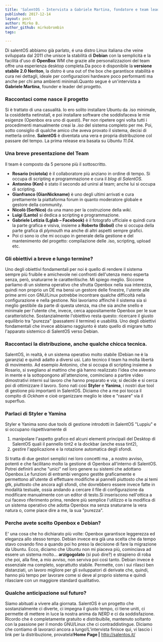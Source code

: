 ```yaml
---
title: 'SalentOS - Intervista a Gabriele Martina, fondatore e team leader del progetto.'
published: 2017-12-14
layout: post
author: Mirko B.
author_github: mirkobrombin
tags:

---
```

Di salentOS abbiamo già parlato, é una distro Linux italiana che veine sviluppata dal 2011 che unisce la stabilità di <strong>Debian</strong> con la semplicità e la facilità d'uso di <strong>OpenBox</strong> WM che grazie alle personalizzazioni del team offre una esperienza desktop completa.Da poco è disponibile la<strong> versione stabile 2.0 Neriton</strong>, la distro è una out of the box che garantisce stabilità e cura nei dettagli, ideale per configurazioni hardware poco performanti ma anche per chi ama ambienti minimali.Quanto segue è un'intervista a  <strong>Gabriele Martina</strong>, founder e leader del progetto.<h3>Raccontaci come nasce il progetto</h3>Si è trattato di una casualità. Io ero solito installare Ubuntu da .iso minimale, la cosiddetta netinstall, e poi installare software che soddisfaceva le mie esigenze (Openbox era uno di questi). Per non ripetere ogni volta tutti i procedimenti manualmente creai la <em>.iso</em> del sistema completo per me. Poi, sotto consiglio di qualche amico che aveva provato il sistema, decisi di metterla online. <strong>SalentOS</strong> è diventata una vera e propria distribuzione col passare del tempo. La prima release era basata su <em>Ubuntu 11.04</em>.<h3>Una breve presentazione del Team</h3>Il team è composto da 5 persone più il sottoscritto.<ul>    <li><strong>Rosario (rciotola)</strong> è il collaboratore più anziano in ordine di tempo. Si occupa di scripting e programmazione e cura il<em> blog di SalentOS.</em></li>    <li><strong>Antonino (Ken)</strong> è stato il secondo ad unirsi al team; anche lui si occupa di scripting.</li>    <li><strong>Gianfranco (GianNickname)</strong> è uno degli ultimi arrivati e cura prettamente la piattaforma forum in quanto moderatore globale e gestore della community.</li>    <li><strong>Nicolò (SerNico)</strong> da una mano per la costruzione della <em>wiki</em>.</li>    <li><strong>Luigi (Lanto)</strong> si dedica a scripting e programmazione.</li>    <li><strong>Gabriele Letizia (Lglab – Facebook)</strong> è il fotografo ufficiale e quindi cura la parte grafica e visiva, insieme a <strong>Roberto (Bobol)</strong> che si occupa della parte grafica di <em>plymouth</em> ma anche di altri aspetti sempre grafici.</li>    <li>Poi ci sono io che mi occupo in generale della gestione e del mantenimento del progetto: compilazione delle .iso, scripting, upload etc.</li></ul><h3>Gli obiettivi a breve e lungo termine?</h3>Uno degli obiettivi fondamentali per noi è quello di rendere il sistema sempre più fruibile e amichevole nei confronti dell'utenza meno esperta senza, però, snaturarne le caratteritische. Mi spiego meglio. Siccome parliamo di un sistema operativo che sfrutta Openbox nella sua interezza, quindi non proprio un DE ma bensi un gestore delle finestre, l'utente alle prime armi con GNU/Linux potrebbe incontrare qualche difficoltà nella configurazione e nella gestione. Noi lavoriamo affinchè il sistema sia sì meglio gestibile da parte di questa utenza, ma che sia anche snello e minimale per l'utente che, invece, cerca appositamente Openbox per le sue caratteristiche. Sostanzialmente l'obiettivo resta questo: ricercare il giusto equilibrio tra "purezza" (passatemi il termine) e usabilità. Uno degli obiettivi fondamentali che invece abbiamo raggiunto è stato quello di migrare tutto l'apparato sistemico di SalentOS verso Debian.<h3>Raccontaci la distribuzione, anche qualche chicca tecnica.</h3>SalentOS, in realtà, è un sistema operativo molto stabile (Debian ne è la garanzia) e quindi adatto a diversi usi. Lato tecnico il team ha molta libertà di movimento. Ad esempio Antonino, che si occupa di scripting insieme a Rosario, si svegliano al mattino che già hanno realizzato l'idea che avevano in mente e la sottopongono all'attenzione, cominciano a partire video dimostrativi interni sul lavoro che hanno preparato e via; si decide e si cerca poi di ottimizzare il lavoro. Sono nati così <strong>Styler</strong> e <strong>Yanima</strong>, i nostri due tool di gestione più importanti in SalentOS. Diciamo che a me poi tocca il compito di<em> Ockham</em> e cioè organizzare meglio le idee e "rasare" via il superfluo.<h3>Parlaci di Styler e Yamina</h3>Styler e Yanima sono due tools di gestione introdotti in SalentOS "Luppìu" e si occupano rispettivamente di<ol>    <li>manipolare l'aspetto grafico ed alcuni elementi principali del Desktop di SalentOS quali il pannello tint2 e la dockbar (anche essa tint2),</li>    <li>gestire l'applicazione e la rotazione automatica degli sfondi.</li></ol>Si tratta di due gestori semplici nei loro concetti ma , a nostro avviso, potenti e che facilitano molto la gestione di Openbox all'interno di SalentOS. Potrei definirli anche "unici" nel loro genere su sistemi che adottano Openbox.Le funzioni di entrambi vengono gestite graficamente e permettono all'utente di effettuare modifiche ai pannelli piuttosto che ai temi gtk, piuttosto che ancora agli sfondi, che dovrebbero essere invece fatte in modalità testuale, ossia andando a cercare il file di configurazione da modificare manualmente con un editor di testo.Si inseriscono nell'ottica a cui facevo riferimento prima, rendere più semplice l'utilizzo e la modifica di un sistema operativo che adotta Openbox ma senza snaturarne la vera natura o, come piace dire a me, la sua "purezza".<h3>Perche avete scelto Openbox e Debian?</h3>E' una cosa che ho dichiarato più volte: Openbox garantisce leggerezza ed eleganza allo stesso tempo. Debian invece era già una scelta che da tempo stavo covando fino a quando poi ho preso la decisione di fare la migrazione da Ubuntu. Ecco, diciamo che Ubuntu non mi piaceva più, cominciava ad essere un sistema molto... <strong>arzigogolato</strong> (si può dire?) e strapieno di roba che poi, alla fine, a mio avviso, non serviva poi così tanto. Debian invece è essenziale ma completo, soprattutto stabile. Permette, con i sui rilasci ben distanziati, un lavoro migliore per gli sviluppatori di derivate che, quindi, hanno più tempo per lavorare come si deve al proprio sistema e quindi rilasciare con un maggiore standard qualitativo.<h3>Qualche anticipazione sul futuro?</h3>Siamo abituati a vivere alla giornata. SalentOS è un progetto che sostanzialmente ci diverte, ci impegna il giusto tempo, ci tiene uniti, ci permette di mettere in luce la nostra anima da <em>NERD</em> e ci da soddisfazione. Ricordo che è completamente gratuito e distribuibile, mantenuto soltanto con la passione per il mondo GNU/Linux che ci contraddistingue. Diciamo che contiamo di lavorarci ancora a lungo!L'intervista finisce qui, vi lascio i link per la distribuzione, provatela!<strong>Home Page |</strong> <a href="http://salentos.it/">http://salentos.it/</a>